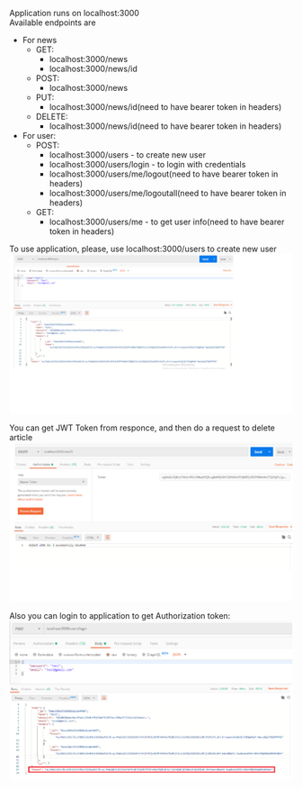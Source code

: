 Application runs on localhost:3000  
Available endpoints are  
* For news  
  * GET:  
    * localhost:3000/news  
    * localhost:3000/news/id  
  * POST:  
    * localhost:3000/news  
  * PUT:  
    * localhost:3000/news/id(need to have bearer token in headers)  
  * DELETE:  
    * localhost:3000/news/id(need to have bearer token in headers)  
* For user:  
  * POST:  
    * localhost:3000/users - to create new user  
    * localhost:3000/users/login - to login with credentials  
    * localhost:3000/users/me/logout(need to have bearer token in headers)  
    * localhost:3000/users/me/logoutall(need to have bearer token in headers)  
  * GET:  
    * localhost:3000/users/me - to get user info(need to have bearer token in headers)  

To use application, please, use localhost:3000/users to create new user  
![postUser image](https://github.com/Masarnouski/FrontCamp_Express_1/blob/master/postUser.png)

You can get JWT Token from responce, and then do a request to delete article  
![deleteUser image](https://github.com/Masarnouski/FrontCamp_Express_1/blob/master/deleteUser.png)

Also you can login to application to get Authorization token:
![loginUser image](https://github.com/Masarnouski/FrontCamp_Express_1/blob/master/loginUser.png)

